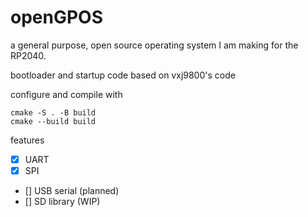 # openGPOS

a general purpose, open source operating system I am making for the RP2040.

bootloader and startup code based on vxj9800's code

configure and compile with
```
cmake -S . -B build
cmake --build build
```

features
- [x] UART
- [x] SPI
- [] USB serial (planned)
- [] SD library (WIP)